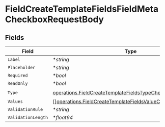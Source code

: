 # FieldCreateTemplateFieldsFieldMetaCheckboxRequestBody


## Fields

| Field                                                                                                                                        | Type                                                                                                                                         | Required                                                                                                                                     | Description                                                                                                                                  |
| -------------------------------------------------------------------------------------------------------------------------------------------- | -------------------------------------------------------------------------------------------------------------------------------------------- | -------------------------------------------------------------------------------------------------------------------------------------------- | -------------------------------------------------------------------------------------------------------------------------------------------- |
| `Label`                                                                                                                                      | **string*                                                                                                                                    | :heavy_minus_sign:                                                                                                                           | N/A                                                                                                                                          |
| `Placeholder`                                                                                                                                | **string*                                                                                                                                    | :heavy_minus_sign:                                                                                                                           | N/A                                                                                                                                          |
| `Required`                                                                                                                                   | **bool*                                                                                                                                      | :heavy_minus_sign:                                                                                                                           | N/A                                                                                                                                          |
| `ReadOnly`                                                                                                                                   | **bool*                                                                                                                                      | :heavy_minus_sign:                                                                                                                           | N/A                                                                                                                                          |
| `Type`                                                                                                                                       | [operations.FieldCreateTemplateFieldsTypeCheckboxRequestBody2](../../models/operations/fieldcreatetemplatefieldstypecheckboxrequestbody2.md) | :heavy_check_mark:                                                                                                                           | N/A                                                                                                                                          |
| `Values`                                                                                                                                     | [][operations.FieldCreateTemplateFieldsValueCheckbox](../../models/operations/fieldcreatetemplatefieldsvaluecheckbox.md)                     | :heavy_minus_sign:                                                                                                                           | N/A                                                                                                                                          |
| `ValidationRule`                                                                                                                             | **string*                                                                                                                                    | :heavy_minus_sign:                                                                                                                           | N/A                                                                                                                                          |
| `ValidationLength`                                                                                                                           | **float64*                                                                                                                                   | :heavy_minus_sign:                                                                                                                           | N/A                                                                                                                                          |